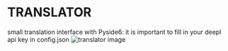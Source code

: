 # TRANSLATOR

small translation interface with Pyside6: it is important to fill in your deepl api key in config.json
![translator image](https://i.imgur.com/Ubx0KdS.png)
